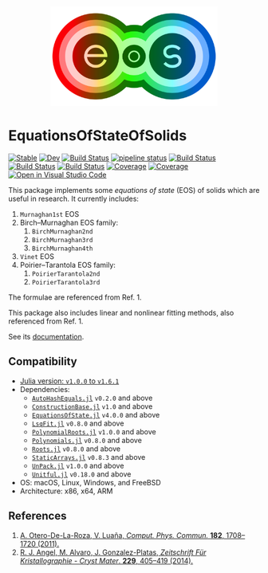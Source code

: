 <div align="center">
  <img src="https://raw.githubusercontent.com/MineralsCloud/EquationsOfStateOfSolids.jl/master/docs/src/assets/logo.png" height="200"><br>
</div>

# EquationsOfStateOfSolids

[![Stable](https://img.shields.io/badge/docs-stable-blue.svg)](https://MineralsCloud.github.io/EquationsOfStateOfSolids.jl/stable)
[![Dev](https://img.shields.io/badge/docs-dev-blue.svg)](https://MineralsCloud.github.io/EquationsOfStateOfSolids.jl/dev)
[![Build Status](https://github.com/MineralsCloud/EquationsOfStateOfSolids.jl/workflows/CI/badge.svg)](https://github.com/MineralsCloud/EquationsOfStateOfSolids.jl/actions)
[![pipeline status](https://gitlab.com/singularitti/equationsofstateofsolids.jl/badges/master/pipeline.svg)](https://gitlab.com/singularitti/equationsofstateofsolids.jl/-/pipelines)
[![Build Status](https://ci.appveyor.com/api/projects/status/github/MineralsCloud/EquationsOfStateOfSolids.jl?svg=true)](https://ci.appveyor.com/project/singularitti/EquationsOfStateOfSolids-jl)
[![Build Status](https://cloud.drone.io/api/badges/MineralsCloud/EquationsOfStateOfSolids.jl/status.svg)](https://cloud.drone.io/MineralsCloud/EquationsOfStateOfSolids.jl)
[![Build Status](https://api.cirrus-ci.com/github/MineralsCloud/EquationsOfStateOfSolids.jl.svg)](https://cirrus-ci.com/github/MineralsCloud/EquationsOfStateOfSolids.jl)
[![Coverage](https://codecov.io/gh/MineralsCloud/EquationsOfStateOfSolids.jl/branch/master/graph/badge.svg)](https://codecov.io/gh/MineralsCloud/EquationsOfStateOfSolids.jl)
[![Coverage](https://coveralls.io/repos/github/MineralsCloud/EquationsOfStateOfSolids.jl/badge.svg?branch=master)](https://coveralls.io/github/MineralsCloud/EquationsOfStateOfSolids.jl?branch=master)
[![Open in Visual Studio Code](https://open.vscode.dev/badges/open-in-vscode.svg)](https://open.vscode.dev/organization/repository)

This package implements some _equations of state_ (EOS) of solids which are
useful in research. It currently includes:

1. `Murnaghan1st` EOS
2. Birch–Murnaghan EOS family:
   1. `BirchMurnaghan2nd`
   2. `BirchMurnaghan3rd`
   3. `BirchMurnaghan4th`
3. `Vinet` EOS
4. Poirier–Tarantola EOS family:
   1. `PoirierTarantola2nd`
   2. `PoirierTarantola3rd`

The formulae are referenced from Ref. 1.

This package also includes linear and nonlinear fitting methods, also referenced
from Ref. 1.

See its
[documentation](https://mineralscloud.github.io/EquationsOfStateOfSolids.jl/stable).

## Compatibility

- [Julia version: `v1.0.0` to `v1.6.1`](https://julialang.org/downloads/)
- Dependencies:
  - [`AutoHashEquals.jl`](https://github.com/andrewcooke/AutoHashEquals.jl) `v0.2.0` and above
  - [`ConstructionBase.jl`](https://github.com/JuliaObjects/ConstructionBase.jl) `v1.0` and above
  - [`EquationsOfState.jl`](https://github.com/MineralsCloud/EquationsOfState.jl) `v4.0.0` and above
  - [`LsqFit.jl`](https://github.com/JuliaNLSolvers/LsqFit.jl) `v0.8.0` and above
  - [`PolynomialRoots.jl`](https://github.com/giordano/PolynomialRoots.jl) `v1.0.0` and above
  - [`Polynomials.jl`](https://github.com/JuliaMath/Polynomials.jl) `v0.8.0` and above
  - [`Roots.jl`](https://github.com/JuliaMath/Roots.jl) `v0.8.0` and above
  - [`StaticArrays.jl`](https://github.com/JuliaArrays/StaticArrays.jl) `v0.8.3` and above
  - [`UnPack.jl`](https://github.com/mauro3/UnPack.jl) `v1.0.0` and above
  - [`Unitful.jl`](https://github.com/PainterQubits/Unitful.jl) `v0.18.0` and above
- OS: macOS, Linux, Windows, and FreeBSD
- Architecture: x86, x64, ARM

## References

1. [A. Otero-De-La-Roza, V. Luaña, _Comput. Phys. Commun._ **182**, 1708–1720 (2011).](https://www.sciencedirect.com/science/article/pii/S0010465511001470)
2. [R. J. Angel, M. Alvaro, J. Gonzalez-Platas, *Zeitschrift Für Kristallographie - Cryst Mater*. **229**, 405–419 (2014).](https://www.degruyter.com/document/doi/10.1515/zkri-2013-1711/html)
